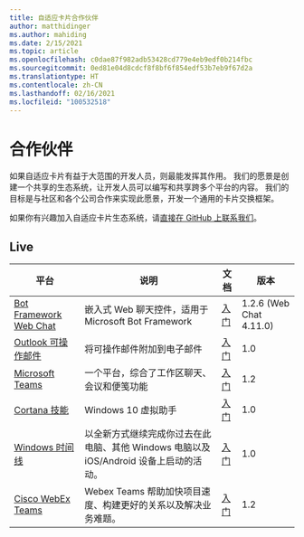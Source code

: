 ```yaml
---
title: 自适应卡片合作伙伴
author: matthidinger
ms.author: mahiding
ms.date: 2/15/2021
ms.topic: article
ms.openlocfilehash: c0dae87f982adb53428cd779e4eb9edf0b214fbc
ms.sourcegitcommit: 0ed81e04d8cdcf8f8bf6f854edf53b7eb9f67d2a
ms.translationtype: HT
ms.contentlocale: zh-CN
ms.lasthandoff: 02/16/2021
ms.locfileid: "100532518"
---
```

# <a name="partners"></a>合作伙伴

如果自适应卡片有益于大范围的开发人员，则最能发挥其作用。 我们的愿景是创建一个共享的生态系统，让开发人员可以编写和共享跨多个平台的内容。 我们的目标是与社区和各个公司合作来实现此愿景，开发一个通用的卡片交换框架。

如果你有兴趣加入自适应卡片生态系统，请[直接在 GitHub 上联系我们](https://github.com/Microsoft/AdaptiveCards)。

## <a name="live"></a>Live

平台 | 说明 | 文档 | 版本
---------|-------------|---------------|---------
[Bot Framework Web Chat](https://github.com/Microsoft/BotFramework-WebChat)  | 嵌入式 Web 聊天控件，适用于 Microsoft Bot Framework | [入门](../getting-started/bots.md) | 1.2.6 (Web Chat 4.11.0)
[Outlook 可操作邮件](/outlook/actionable-messages/)  | 将可操作邮件附加到电子邮件 | [入门](/outlook/actionable-messages/) | 1.0
[Microsoft Teams](https://products.office.com/microsoft-teams/group-chat-software) | 一个平台，综合了工作区聊天、会议和便笺功能 | [入门](/microsoftteams/platform/concepts/cards/cards-reference#adaptive-card) | 1.2
[Cortana 技能](/cortana/skills/adaptive-cards) | Windows 10 虚拟助手 | [入门](../getting-started/bots.md) | 1.0
[Windows 时间线](https://blogs.windows.com/windowsexperience/2017/12/19/announcing-windows-10-insider-preview-build-17063-pc/) | 以全新方式继续完成你过去在此电脑、其他 Windows 电脑以及 iOS/Android 设备上启动的活动。 | [入门](../getting-started/windows.md) | 1.0
[Cisco WebEx Teams](https://www.webex.com/team-collaboration.html) | Webex Teams 帮助加快项目速度、构建更好的关系以及解决业务难题。 | [入门](https://developer.webex.com/docs/api/guides/cards) | 1.2
